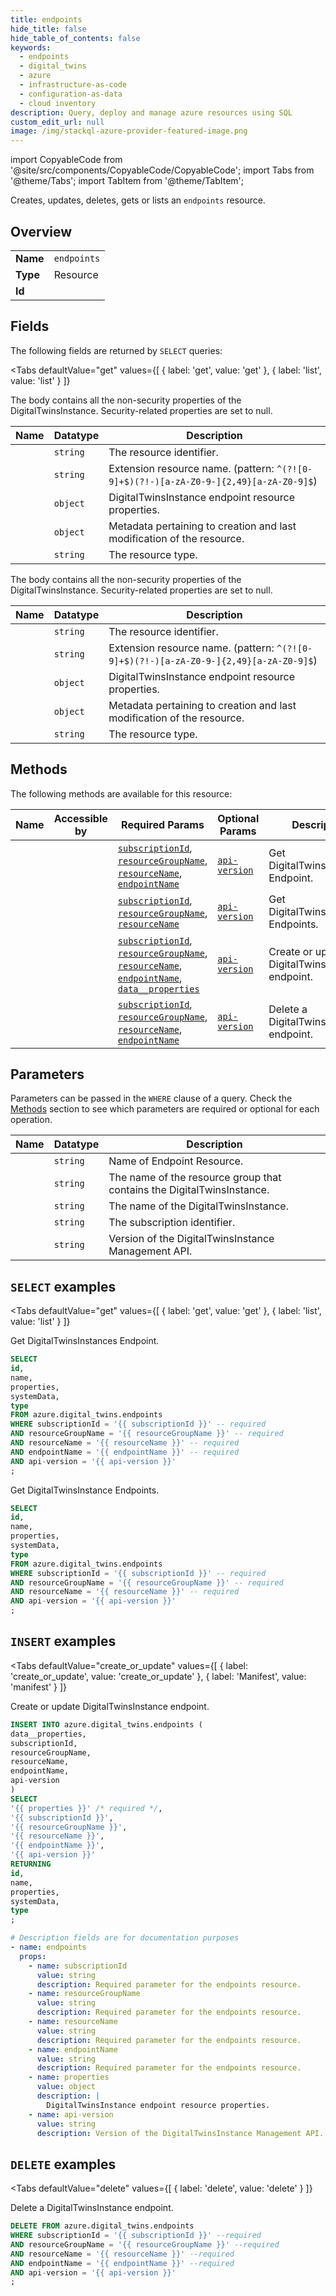 ```yaml
--- 
title: endpoints
hide_title: false
hide_table_of_contents: false
keywords:
  - endpoints
  - digital_twins
  - azure
  - infrastructure-as-code
  - configuration-as-data
  - cloud inventory
description: Query, deploy and manage azure resources using SQL
custom_edit_url: null
image: /img/stackql-azure-provider-featured-image.png
---
```


import CopyableCode from '@site/src/components/CopyableCode/CopyableCode';
import Tabs from '@theme/Tabs';
import TabItem from '@theme/TabItem';

Creates, updates, deletes, gets or lists an <code>endpoints</code> resource.

## Overview
<table><tbody>
<tr><td><b>Name</b></td><td><code>endpoints</code></td></tr>
<tr><td><b>Type</b></td><td>Resource</td></tr>
<tr><td><b>Id</b></td><td><CopyableCode code="azure.digital_twins.endpoints" /></td></tr>
</tbody></table>

## Fields

The following fields are returned by `SELECT` queries:

<Tabs
    defaultValue="get"
    values={[
        { label: 'get', value: 'get' },
        { label: 'list', value: 'list' }
    ]}
>
<TabItem value="get">

The body contains all the non-security properties of the DigitalTwinsInstance. Security-related properties are set to null.

<table>
<thead>
    <tr>
    <th>Name</th>
    <th>Datatype</th>
    <th>Description</th>
    </tr>
</thead>
<tbody>
<tr>
    <td><CopyableCode code="id" /></td>
    <td><code>string</code></td>
    <td>The resource identifier.</td>
</tr>
<tr>
    <td><CopyableCode code="name" /></td>
    <td><code>string</code></td>
    <td>Extension resource name. (pattern: <code>^(?![0-9]+$)(?!-)[a-zA-Z0-9-]&#123;2,49&#125;[a-zA-Z0-9]$</code>)</td>
</tr>
<tr>
    <td><CopyableCode code="properties" /></td>
    <td><code>object</code></td>
    <td>DigitalTwinsInstance endpoint resource properties.</td>
</tr>
<tr>
    <td><CopyableCode code="systemData" /></td>
    <td><code>object</code></td>
    <td>Metadata pertaining to creation and last modification of the resource.</td>
</tr>
<tr>
    <td><CopyableCode code="type" /></td>
    <td><code>string</code></td>
    <td>The resource type.</td>
</tr>
</tbody>
</table>
</TabItem>
<TabItem value="list">

The body contains all the non-security properties of the DigitalTwinsInstance. Security-related properties are set to null.

<table>
<thead>
    <tr>
    <th>Name</th>
    <th>Datatype</th>
    <th>Description</th>
    </tr>
</thead>
<tbody>
<tr>
    <td><CopyableCode code="id" /></td>
    <td><code>string</code></td>
    <td>The resource identifier.</td>
</tr>
<tr>
    <td><CopyableCode code="name" /></td>
    <td><code>string</code></td>
    <td>Extension resource name. (pattern: <code>^(?![0-9]+$)(?!-)[a-zA-Z0-9-]&#123;2,49&#125;[a-zA-Z0-9]$</code>)</td>
</tr>
<tr>
    <td><CopyableCode code="properties" /></td>
    <td><code>object</code></td>
    <td>DigitalTwinsInstance endpoint resource properties.</td>
</tr>
<tr>
    <td><CopyableCode code="systemData" /></td>
    <td><code>object</code></td>
    <td>Metadata pertaining to creation and last modification of the resource.</td>
</tr>
<tr>
    <td><CopyableCode code="type" /></td>
    <td><code>string</code></td>
    <td>The resource type.</td>
</tr>
</tbody>
</table>
</TabItem>
</Tabs>

## Methods

The following methods are available for this resource:

<table>
<thead>
    <tr>
    <th>Name</th>
    <th>Accessible by</th>
    <th>Required Params</th>
    <th>Optional Params</th>
    <th>Description</th>
    </tr>
</thead>
<tbody>
<tr>
    <td><a href="#get"><CopyableCode code="get" /></a></td>
    <td><CopyableCode code="select" /></td>
    <td><a href="#parameter-subscriptionId"><code>subscriptionId</code></a>, <a href="#parameter-resourceGroupName"><code>resourceGroupName</code></a>, <a href="#parameter-resourceName"><code>resourceName</code></a>, <a href="#parameter-endpointName"><code>endpointName</code></a></td>
    <td><a href="#parameter-api-version"><code>api-version</code></a></td>
    <td>Get DigitalTwinsInstances Endpoint.</td>
</tr>
<tr>
    <td><a href="#list"><CopyableCode code="list" /></a></td>
    <td><CopyableCode code="select" /></td>
    <td><a href="#parameter-subscriptionId"><code>subscriptionId</code></a>, <a href="#parameter-resourceGroupName"><code>resourceGroupName</code></a>, <a href="#parameter-resourceName"><code>resourceName</code></a></td>
    <td><a href="#parameter-api-version"><code>api-version</code></a></td>
    <td>Get DigitalTwinsInstance Endpoints.</td>
</tr>
<tr>
    <td><a href="#create_or_update"><CopyableCode code="create_or_update" /></a></td>
    <td><CopyableCode code="insert" /></td>
    <td><a href="#parameter-subscriptionId"><code>subscriptionId</code></a>, <a href="#parameter-resourceGroupName"><code>resourceGroupName</code></a>, <a href="#parameter-resourceName"><code>resourceName</code></a>, <a href="#parameter-endpointName"><code>endpointName</code></a>, <a href="#parameter-data__properties"><code>data__properties</code></a></td>
    <td><a href="#parameter-api-version"><code>api-version</code></a></td>
    <td>Create or update DigitalTwinsInstance endpoint.</td>
</tr>
<tr>
    <td><a href="#delete"><CopyableCode code="delete" /></a></td>
    <td><CopyableCode code="delete" /></td>
    <td><a href="#parameter-subscriptionId"><code>subscriptionId</code></a>, <a href="#parameter-resourceGroupName"><code>resourceGroupName</code></a>, <a href="#parameter-resourceName"><code>resourceName</code></a>, <a href="#parameter-endpointName"><code>endpointName</code></a></td>
    <td><a href="#parameter-api-version"><code>api-version</code></a></td>
    <td>Delete a DigitalTwinsInstance endpoint.</td>
</tr>
</tbody>
</table>

## Parameters

Parameters can be passed in the `WHERE` clause of a query. Check the [Methods](#methods) section to see which parameters are required or optional for each operation.

<table>
<thead>
    <tr>
    <th>Name</th>
    <th>Datatype</th>
    <th>Description</th>
    </tr>
</thead>
<tbody>
<tr id="parameter-endpointName">
    <td><CopyableCode code="endpointName" /></td>
    <td><code>string</code></td>
    <td>Name of Endpoint Resource.</td>
</tr>
<tr id="parameter-resourceGroupName">
    <td><CopyableCode code="resourceGroupName" /></td>
    <td><code>string</code></td>
    <td>The name of the resource group that contains the DigitalTwinsInstance.</td>
</tr>
<tr id="parameter-resourceName">
    <td><CopyableCode code="resourceName" /></td>
    <td><code>string</code></td>
    <td>The name of the DigitalTwinsInstance.</td>
</tr>
<tr id="parameter-subscriptionId">
    <td><CopyableCode code="subscriptionId" /></td>
    <td><code>string</code></td>
    <td>The subscription identifier.</td>
</tr>
<tr id="parameter-api-version">
    <td><CopyableCode code="api-version" /></td>
    <td><code>string</code></td>
    <td>Version of the DigitalTwinsInstance Management API.</td>
</tr>
</tbody>
</table>

## `SELECT` examples

<Tabs
    defaultValue="get"
    values={[
        { label: 'get', value: 'get' },
        { label: 'list', value: 'list' }
    ]}
>
<TabItem value="get">

Get DigitalTwinsInstances Endpoint.

```sql
SELECT
id,
name,
properties,
systemData,
type
FROM azure.digital_twins.endpoints
WHERE subscriptionId = '{{ subscriptionId }}' -- required
AND resourceGroupName = '{{ resourceGroupName }}' -- required
AND resourceName = '{{ resourceName }}' -- required
AND endpointName = '{{ endpointName }}' -- required
AND api-version = '{{ api-version }}'
;
```
</TabItem>
<TabItem value="list">

Get DigitalTwinsInstance Endpoints.

```sql
SELECT
id,
name,
properties,
systemData,
type
FROM azure.digital_twins.endpoints
WHERE subscriptionId = '{{ subscriptionId }}' -- required
AND resourceGroupName = '{{ resourceGroupName }}' -- required
AND resourceName = '{{ resourceName }}' -- required
AND api-version = '{{ api-version }}'
;
```
</TabItem>
</Tabs>


## `INSERT` examples

<Tabs
    defaultValue="create_or_update"
    values={[
        { label: 'create_or_update', value: 'create_or_update' },
        { label: 'Manifest', value: 'manifest' }
    ]}
>
<TabItem value="create_or_update">

Create or update DigitalTwinsInstance endpoint.

```sql
INSERT INTO azure.digital_twins.endpoints (
data__properties,
subscriptionId,
resourceGroupName,
resourceName,
endpointName,
api-version
)
SELECT 
'{{ properties }}' /* required */,
'{{ subscriptionId }}',
'{{ resourceGroupName }}',
'{{ resourceName }}',
'{{ endpointName }}',
'{{ api-version }}'
RETURNING
id,
name,
properties,
systemData,
type
;
```
</TabItem>
<TabItem value="manifest">

```yaml
# Description fields are for documentation purposes
- name: endpoints
  props:
    - name: subscriptionId
      value: string
      description: Required parameter for the endpoints resource.
    - name: resourceGroupName
      value: string
      description: Required parameter for the endpoints resource.
    - name: resourceName
      value: string
      description: Required parameter for the endpoints resource.
    - name: endpointName
      value: string
      description: Required parameter for the endpoints resource.
    - name: properties
      value: object
      description: |
        DigitalTwinsInstance endpoint resource properties.
    - name: api-version
      value: string
      description: Version of the DigitalTwinsInstance Management API.
```
</TabItem>
</Tabs>


## `DELETE` examples

<Tabs
    defaultValue="delete"
    values={[
        { label: 'delete', value: 'delete' }
    ]}
>
<TabItem value="delete">

Delete a DigitalTwinsInstance endpoint.

```sql
DELETE FROM azure.digital_twins.endpoints
WHERE subscriptionId = '{{ subscriptionId }}' --required
AND resourceGroupName = '{{ resourceGroupName }}' --required
AND resourceName = '{{ resourceName }}' --required
AND endpointName = '{{ endpointName }}' --required
AND api-version = '{{ api-version }}'
;
```
</TabItem>
</Tabs>
